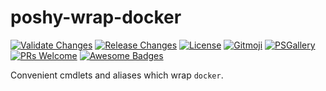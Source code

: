 # poshy-wrap-docker

[![Validate Changes](https://github.com/pwshrc/poshy-wrap-docker/actions/workflows/validate.yml/badge.svg)](https://github.com/pwshrc/poshy-wrap-docker/actions/workflows/validate.yml)
[![Release Changes](https://github.com/pwshrc/poshy-wrap-docker/actions/workflows/release.yml/badge.svg)](https://github.com/pwshrc/poshy-wrap-docker/actions/workflows/release.yml)
[![License](https://img.shields.io/github/license/pwshrc/poshy-wrap-docker)](./LICENSE.txt)
[![Gitmoji](https://img.shields.io/badge/gitmoji-%20😜%20😍-FFDD67.svg?style=flat-square)](https://gitmoji.carloscuesta.me/)
[![PSGallery](https://img.shields.io/powershellgallery/dt/poshy-wrap-docker.svg)](https://www.powershellgallery.com/packages/poshy-wrap-docker)
[![PRs Welcome](https://img.shields.io/badge/PRs-welcome-brightgreen.svg?style=flat-square)](http://makeapullrequest.com)
[![Awesome Badges](https://img.shields.io/badge/badges-awesome-green.svg)](https://github.com/Naereen/badges)

Convenient cmdlets and aliases which wrap `docker`.

